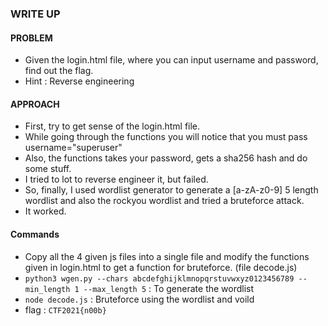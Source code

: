 ### WRITE UP

#### PROBLEM

- Given the login.html file, where you can input username and password, find out the flag.
- Hint : Reverse engineering

#### APPROACH

- First, try to get sense of the login.html file.
- While going through the functions you will notice that you must pass username="superuser"
- Also, the functions takes your password, gets a sha256 hash and do some stuff.
- I tried to lot to reverse engineer it, but failed.
- So, finally, I used wordlist generator to generate a [a-zA-z0-9] 5 length wordlist and also the rockyou wordlist and tried a bruteforce attack.
- It worked.

#### Commands

- Copy all the 4 given js files into a single file and modify the functions given in login.html to get a function for bruteforce. (file decode.js)
- `python3 wgen.py --chars abcdefghijklmnopqrstuvwxyz0123456789 --min_length 1 --max_length 5` : To generate the wordlist
- `node decode.js` : Bruteforce using the wordlist and voild
- flag : `CTF2021{n00b}`
